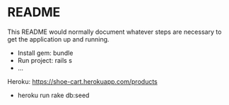 # README

This README would normally document whatever steps are necessary to get the
application up and running.

* Install gem: bundle
* Run project: rails s
* ...

Heroku: https://shoe-cart.herokuapp.com/products
* heroku run rake db:seed
